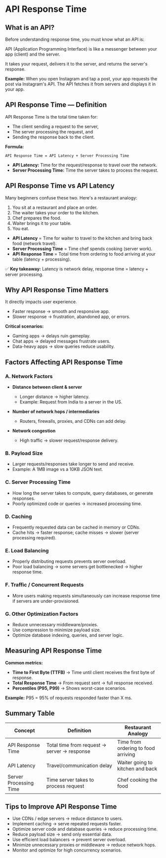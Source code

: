 # API Response Time

## What is an API?

Before understanding response time, you must know what an API is:

API (Application Programming Interface) is like a messenger between your app (client) and the server.

It takes your request, delivers it to the server, and returns the server's response.

**Example:** When you open Instagram and tap a post, your app requests the post via Instagram's API. The API fetches it from servers and displays it in your app.

## API Response Time — Definition

API Response Time is the total time taken for:

- The client sending a request to the server,
- The server processing the request, and
- Sending the response back to the client.

**Formula:**
```
API Response Time = API Latency + Server Processing Time
```

- **API Latency:** Time for the request/response to travel over the network.
- **Server Processing Time:** Time the server takes to process the request.

## API Response Time vs API Latency

Many beginners confuse these two. Here's a restaurant analogy:

1. You sit at a restaurant and place an order.
2. The waiter takes your order to the kitchen.
3. Chef prepares the food.
4. Waiter brings it to your table.
5. You eat.

- **API Latency** = Time for waiter to travel to the kitchen and bring back food (network travel).
- **Server Processing Time** = Time chef spends cooking (server work).
- **API Response Time** = Total time from ordering to food arriving at your table (latency + processing).

✅ **Key takeaway:**
Latency is network delay, response time = latency + server processing.

## Why API Response Time Matters

It directly impacts user experience.

- Faster response → smooth and responsive app.
- Slower response → frustration, abandoned app, or errors.

**Critical scenarios:**
- Gaming apps → delays ruin gameplay.
- Chat apps → delayed messages frustrate users.
- Data-heavy apps → slow queries reduce usability.

## Factors Affecting API Response Time

### A. Network Factors

- **Distance between client & server**
  - Longer distance → higher latency.
  - Example: Request from India to a server in the US.

- **Number of network hops / intermediaries**
  - Routers, firewalls, proxies, and CDNs can add delay.

- **Network congestion**
  - High traffic → slower request/response delivery.

### B. Payload Size

- Larger requests/responses take longer to send and receive.
- Example: A 1MB image vs a 10KB JSON text.

### C. Server Processing Time

- How long the server takes to compute, query databases, or generate responses.
- Poorly optimized code or queries → increased processing time.

### D. Caching

- Frequently requested data can be cached in memory or CDNs.
- Cache hits → faster response; cache misses → slower (server processing required).

### E. Load Balancing

- Properly distributing requests prevents server overload.
- Poor load balancing → some servers get bottlenecked → higher response time.

### F. Traffic / Concurrent Requests

- More users making requests simultaneously can increase response time if servers are under-provisioned.

### G. Other Optimization Factors

- Reduce unnecessary middleware/proxies.
- Use compression to minimize payload size.
- Optimize database indexing, queries, and server logic.

## Measuring API Response Time

**Common metrics:**

- **Time to First Byte (TTFB)** → Time until client receives the first byte of response.
- **Total Response Time** → From request sent → full response received.
- **Percentiles (P95, P99)** → Shows worst-case scenarios.

**Example:** P95 = 95% of requests responded faster than X ms.

## Summary Table

| Concept | Definition | Restaurant Analogy |
|---------|------------|-------------------|
| API Response Time | Total time from request → server → response | Time from ordering to food arriving |
| API Latency | Travel/communication delay | Waiter going to kitchen and back |
| Server Processing Time | Time server takes to process request | Chef cooking the food |

## Tips to Improve API Response Time

- Use CDNs / edge servers → reduce distance to users.
- Implement caching → serve repeated requests faster.
- Optimize server code and database queries → reduce processing time.
- Reduce payload size → send only essential data.
- Use efficient load balancers → prevent server overload.
- Minimize unnecessary proxies or middleware → reduce network hops.
- Monitor and optimize for high concurrency scenarios.

